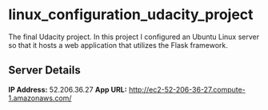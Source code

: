 # linux_configuration_udacity_project

The final Udacity project. In this project I configured an Ubuntu Linux server so that it hosts a web application that utilizes the Flask framework.

## Server Details

**IP Address:** 52.206.36.27
**App URL:** http://ec2-52-206-36-27.compute-1.amazonaws.com/
